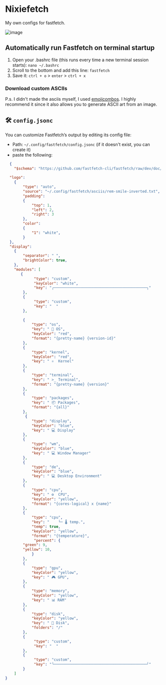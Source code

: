 # Nixiefetch
My own configs for fastfetch. 

![image](./screenshots/src0.png)

## Automatically run Fastfetch on terminal startup 
1. Open your .bashrc file (this runs every time a new terminal session starts):  `nano ~/.bashrc`
2. Scroll to the bottom and add this line: `fastfetch`
3. Save it: `ctrl + o` > `enter` > `ctrl + x`

### Download custom ASCIIs 
P.s. I didn't made the asciis myself, I used [emojicombos](https://emojicombos.com/rem-ascii-art). I highly recommend it since it also allows you to generate ASCII art from an image. 

## 🛠 `config.jsonc` 
You can customize Fastfetch’s output by editing its config file: 
- Path: `~/.config/fastfetch/config.jsonc`  (if it doesn't exist, you can create it)
- paste the following: 
```json
  {
    "$schema": "https://github.com/fastfetch-cli/fastfetch/raw/dev/doc/json_schema.json",    
  
  "logo": 
    {
        "type": "auto",      
        "source": "~/.config/fastfetch/asciis/rem-smile-inverted.txt",      
        "padding": 
        {
            "top": 1,        
            "left": 2,      
            "right": 3       
        },
        "color": 
        {           
            "1": "white",
        }
  },
  "display": 
    { 
        "separator": " ",
        "brightColor": true,
    },
    "modules": [
       {
             "type": "custom",
             "keyColor": "white",
             "key": "╭──────────────────────────────────────────╮"
        },
        {
             "type": "custom",
             "key": "  "
        },
     
        {
            "type": "os",
            "key": " 🐧 OS",
            "keyColor": "red",
            "format": "{pretty-name} {version-id}"
        },
        { 
            "type": "kernel",
            "keyColor": "red",
            "key": " ⚛️  Kernel"
        },
        {
            "type": "terminal",
            "key": " >_ Terminal",
            "format": "{pretty-name} {version}"
        },
        {
            "type": "packages",
            "key": " 📦 Packages",
            "format": "{all}"
        },
         {
            "type": "display",
            "keyColor": "blue",
            "key": " 💻 Display"
        },
        {
            "type": "wm",
            "keyColor": "blue",
            "key": " 💻 Window Manager"
        },
        {
            "type": "de",
            "keyColor": "blue",
            "key": " 💻 Desktop Environment"
        },
        {
            "type": "cpu",
            "key": " ⚙️  CPU",
            "keyColor": "yellow",
            "format": "{cores-logical} x {name}"
        },
        {
            "type": "cpu",
            "key": "    └─ 🌡️ temp.",
            "temp": true,
            "keyColor": "yellow",
            "format": "{temperature}",
             "percent": {
        "green": 9,
        "yellow": 10,
            }
        },
        {
            "type": "gpu",
            "keyColor": "yellow",
            "key": " 🎮 GPU",
        },
        {
            "type": "memory",
            "keyColor": "yellow",
            "key": " 📊 RAM"
        },
        {
            "type": "disk",
            "keyColor": "yellow",
            "key": " 💽 Disk",
            "folders": "/"
        },
        {
             "type": "custom",
             "key": "  "
        },
        {
             "type": "custom",
             "key": "╰──────────────────────────────────────────╯"
        }
    ]
}
```
